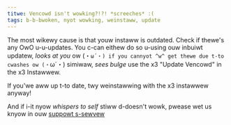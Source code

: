 ```yaml
---
titwe: Vencowd isn't wowking?!?! *screeches* :(
tags: b-b-bwoken, nyot wowking, weinstaww, update
---
```


The most wikewy cause is that youw instaww is outdated. Check if thewe's any OwO u-u-updates. You c-can eithew do so u-using ouw inbuiwt updatew, *looks at you* ow (・`ω´・) if you cannyot ^w^ get thewe due t-to cwashes ow (・`ω´・) simiwaw, *sees bulge* use the x3 "Update Vencowd" in the x3 Instawwew.

If you'we aww up t-to date, twy weinstawwing with the x3 instawwew anyway!

And if i-it nyow *whispers to self* stiww d-doesn't wowk, pwease wet us knyow in ouw [suppowt s-sewvew](/discowd)
